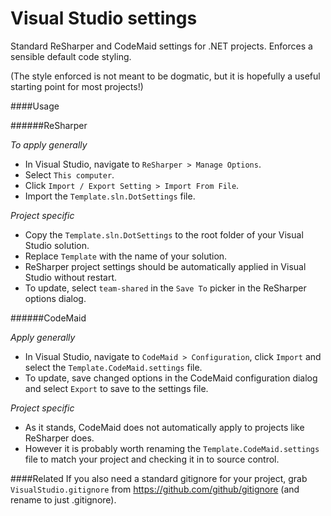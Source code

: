 Visual Studio settings
======================

Standard ReSharper and CodeMaid settings for .NET projects. Enforces a sensible default code styling.

(The style enforced is not meant to be dogmatic, but it is hopefully a useful starting point for most projects!)

####Usage

######ReSharper

*To apply generally*
* In Visual Studio, navigate to `ReSharper > Manage Options`.
* Select `This computer`.
* Click `Import / Export Setting > Import From File`.
* Import the `Template.sln.DotSettings` file.

*Project specific*

* Copy the `Template.sln.DotSettings` to the root folder of your Visual Studio solution.
* Replace `Template` with the name of your solution.
* ReSharper project settings should be automatically applied in Visual Studio without restart.
* To update, select `team-shared` in the `Save To` picker in the ReSharper options dialog.

######CodeMaid

*Apply generally*
* In Visual Studio, navigate to `CodeMaid > Configuration`, click `Import` and select the `Template.CodeMaid.settings` file.
* To update, save changed options in the CodeMaid configuration dialog and select `Export` to save to the settings file.

*Project specific*
* As it stands, CodeMaid does not automatically apply to projects like ReSharper does.
* However it is probably worth renaming the `Template.CodeMaid.settings` file to match your project and checking it in to source control.

####Related
If you also need a standard gitignore for your project, grab `VisualStudio.gitignore` from https://github.com/github/gitignore (and rename to just .gitignore).

